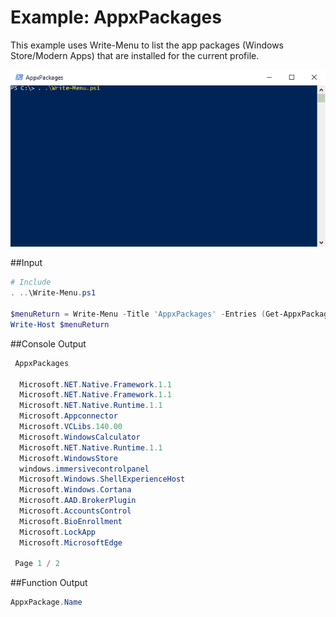# Example: AppxPackages

This example uses Write-Menu to list the app packages (Windows Store/Modern Apps) that are installed for the current profile.

![AppxPackages](AppxPackages.gif)

##Input

```powershell
# Include
. ..\Write-Menu.ps1

$menuReturn = Write-Menu -Title 'AppxPackages' -Entries (Get-AppxPackage).Name
Write-Host $menuReturn
```

##Console Output

```powershell
 AppxPackages

  Microsoft.NET.Native.Framework.1.1
  Microsoft.NET.Native.Framework.1.1
  Microsoft.NET.Native.Runtime.1.1
  Microsoft.Appconnector
  Microsoft.VCLibs.140.00
  Microsoft.WindowsCalculator
  Microsoft.NET.Native.Runtime.1.1
  Microsoft.WindowsStore
  windows.immersivecontrolpanel
  Microsoft.Windows.ShellExperienceHost
  Microsoft.Windows.Cortana
  Microsoft.AAD.BrokerPlugin
  Microsoft.AccountsControl
  Microsoft.BioEnrollment
  Microsoft.LockApp
  Microsoft.MicrosoftEdge

 Page 1 / 2
```

##Function Output

```powershell
AppxPackage.Name
```

